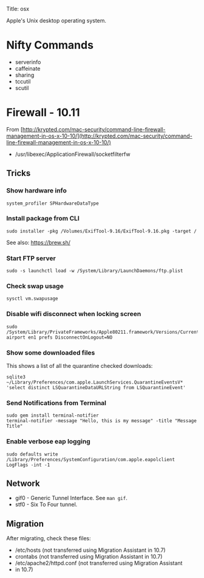 Title: osx

Apple's Unix desktop operating system.

# Nifty Commands
- serverinfo
- caffeinate
- sharing
- tccutil
- scutil

# Firewall - 10.11
From [http://krypted.com/mac-security/command-line-firewall-management-in-os-x-10-10/](http://krypted.com/mac-security/command-line-firewall-management-in-os-x-10-10/)
- /usr/libexec/ApplicationFirewall/socketfilterfw

## Tricks
### Show hardware info

```
system_profiler SPHardwareDataType
```

### Install package from CLI

```
sudo installer -pkg /Volumes/ExifTool-9.16/ExifTool-9.16.pkg -target /
```

See also: <https://brew.sh/>

### Start FTP server

```
sudo -s launchctl load -w /System/Library/LaunchDaemons/ftp.plist
```

### Check swap usage

```
sysctl vm.swapusage
```

### Disable wifi disconnect when locking screen

```
sudo /System/Library/PrivateFrameworks/Apple80211.framework/Versions/Current/Resources airport en1 prefs DisconnectOnLogout=NO
```

### Show some downloaded files
This shows a list of all the quarantine checked downloads:

```
sqlite3 ~/Library/Preferences/com.apple.LaunchServices.QuarantineEventsV* 'select distinct LSQuarantineDataURLString from LSQuarantineEvent'
```

### Send Notifications from Terminal

```
sudo gem install terminal-notifier
terminal-notifier -message "Hello, this is my message" -title "Message Title"
```

### Enable verbose eap logging

```
sudo defaults write /Library/Preferences/SystemConfiguration/com.apple.eapolclient LogFlags -int -1
```

## Network
- gif0 - Generic Tunnel Interface. See `man gif`.
- stf0 - Six To Four tunnel.

## Migration
After migrating, check these files:
- /etc/hosts (not transferred using Migration Assistant in 10.7)
- crontabs (not transferred using Migration Assistant in 10.7)
- /etc/apache2/httpd.conf (not transferred using Migration Assistant
- in 10.7)
